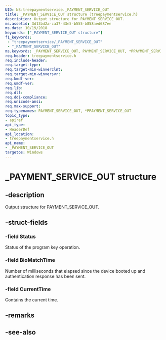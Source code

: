 ```yaml
---
UID: NS:treepaymentservice._PAYMENT_SERVICE_OUT
title: _PAYMENT_SERVICE_OUT structure (treepaymentservice.h)
description: Output structure for PAYMENT_SERVICE_OUT.
ms.assetid: 3d13bd2a-ca37-43e5-b555-b858aed687ee
ms.date: 10/19/2018
keywords: ["_PAYMENT_SERVICE_OUT structure"]
f1_keywords:
 - "treepaymentservice/_PAYMENT_SERVICE_OUT"
 - "_PAYMENT_SERVICE_OUT"
ms.keywords: _PAYMENT_SERVICE_OUT, PAYMENT_SERVICE_OUT, *PPAYMENT_SERVICE_OUT, 
req.header: treepaymentservice.h
req.include-header:
req.target-type:
req.target-min-winverclnt:
req.target-min-winversvr:
req.kmdf-ver:
req.umdf-ver:
req.lib:
req.dll:
req.ddi-compliance:
req.unicode-ansi:
req.max-support:
req.typenames: PAYMENT_SERVICE_OUT, *PPAYMENT_SERVICE_OUT
topic_type: 
- apiref
api_type: 
- HeaderDef
api_location: 
- treepaymentservice.h
api_name: 
- _PAYMENT_SERVICE_OUT
targetos: Windows
---
```


# _PAYMENT_SERVICE_OUT structure

## -description

Output structure for PAYMENT_SERVICE_OUT.

## -struct-fields

### -field Status

Status of the program key operation.
 
### -field BioMatchTime

Number of milliseconds that elapsed since the device booted up and authentication response has been sent.
 
### -field CurrentTime

Contains the current time.
 

## -remarks

## -see-also
